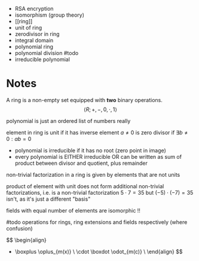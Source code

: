 
- RSA encryption
- isomorphism (group theory)
- [[ring]]
- unit of ring
- zerodivisor in ring
- integral domain
- polynomial ring
- polynomial division #todo
- irreducible polynomial


# Notes

A ring is a non-empty set equipped with **two** binary operations.
$$
\langle R; +, -, 0, \cdot,1 \rangle 
$$

polynomial is just an ordered list of numbers really

element in ring is unit if it has inverse
element $a\neq0$ is zero divisor if $\exists b\neq0:ab=0$

- polynomial is irreducible if it has no root (zero point in image)
- every polynomial is EITHER irreducible OR can be written as sum of product between divisor and quotient, plus remainder 

non-trivial factorization in a ring is given by elements that are not units

product of element with unit does not form additional non-trivial factorizations, i.e. is a non-trivial factorization $5\cdot7=35$ but $(-5) \cdot (-7) = 35$ isn't, as it's just a different "basis"

fields with equal number of elements are isomorphic !!


#todo 
operations for rings, ring extensions and fields respectively (where confusion)

$$
\begin{align}
+ \boxplus \oplus_{m(x)} \\
\cdot \boxdot  \odot_{m(c)} \\
\end{align}
$$
